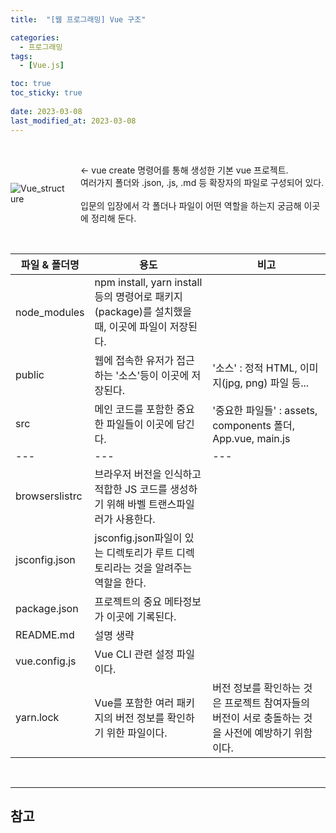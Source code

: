 ```yaml
---
title:  "[웹 프로그래밍] Vue 구조"

categories:
  - 프로그래밍
tags:
  - [Vue.js]

toc: true
toc_sticky: true
 
date: 2023-03-08
last_modified_at: 2023-03-08
---
```


<br/>

<div style="display: flex; align-items: center;">
  <img src="https://user-images.githubusercontent.com/96360829/223615784-81361061-804b-4ed9-a1d0-0b1eb568e7e5.png" alt="Vue_structure" style="float: left; margin-right: 20px;">
  <p>
    ← vue create 명령어를 통해 생성한 기본 vue 프로젝트.<br/>
    여러가지 폴더와 .json, .js, .md 등 확장자의 파일로 구성되어 있다.<br/>
    <br/>
    입문의 입장에서 각 폴더나 파일이 어떤 역할을 하는지 궁금해 이곳에 정리해 둔다.
  </p>
</div>

<br/>

|파일 & 폴더명|용도|비고|
|---|---|---|
|node_modules|npm install, yarn install 등의 명령어로 패키지(package)를 설치했을 때, 이곳에 파일이 저장된다.||
|public|웹에 접속한 유저가 접근하는 '소스'등이 이곳에 저장된다.|'소스' : 정적 HTML, 이미지(jpg, png) 파일 등...|
|src|메인 코드를 포함한 중요한 파일들이 이곳에 담긴다.|'중요한 파일들' : assets, components 폴더, App.vue, main.js|
|---|---|---|
|browserslistrc|브라우저 버전을 인식하고 적합한 JS 코드를 생성하기 위해 바벨 트랜스파일러가 사용한다.||
|jsconfig.json|jsconfig.json파일이 있는 디렉토리가 루트 디렉토리라는 것을 알려주는 역할을 한다.||
|package.json|프로젝트의 중요 메타정보가 이곳에 기록된다.||
|README.md|설명 생략||
|vue.config.js|Vue CLI 관련 설정 파일이다.||
|yarn.lock|Vue를 포함한 여러 패키지의 버전 정보를 확인하기 위한 파일이다.|버전 정보를 확인하는 것은 프로젝트 참여자들의 버전이 서로 충돌하는 것을 사전에 예방하기 위함이다.|

<br/>

---
## <b>참고</b>